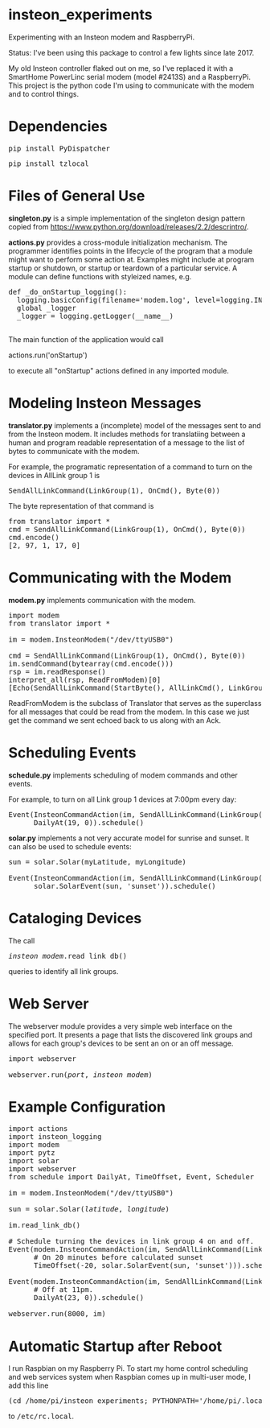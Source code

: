 # insteon_experiments
Experimenting with an Insteon modem and RaspberryPi.

Status: 
I've been using this package to control a few lights since late 2017.

My old Insteon controller flaked out on me, so I've replaced it with a
SmartHome PowerLinc serial modem (model #2413S) and a RaspberryPi.
This project is the python code I'm using to communicate with the
modem and to control things.


<h1>Dependencies</h1>

<pre>
pip install PyDispatcher
</pre>

<pre>
pip install tzlocal
</pre>


<h1>Files of General Use</h1>

<b>singleton.py</b> is a simple implementation of the singleton design pattern
copied from https://www.python.org/download/releases/2.2/descrintro/.

<b>actions.py</b> provides a cross-module initialization mechanism.  The
programmer identifies points in the lifecycle of the program that a
module might want to perform some action at.  Examples might include
at program startup or shutdown, or startup or teardown of a particular
service.  A module can define functions with styleized names, e.g.

<pre>
def _do_onStartup_logging():
  logging.basicConfig(filename='modem.log', level=logging.INFO)
  global _logger
  _logger = logging.getLogger(__name__)

</pre>

The main function of the application would call

</pre>
actions.run('onStartup')
</pre>

to execute all "onStartup" actions defined in any imported module.


<h1>Modeling Insteon Messages</h1>

<b>translator.py</b> implements a (incomplete) model of the messages sent to
and from the Insteon modem.  It includes methods for translatiing
between a human and program readable representation of a message to
the list of bytes to communicate with the modem.

For example, the programatic representation of a command to turn on
the devices in AllLink group 1 is

<pre>
SendAllLinkCommand(LinkGroup(1), OnCmd(), Byte(0))
</pre>

The byte representation of that command is

<pre>
from translator import *
cmd = SendAllLinkCommand(LinkGroup(1), OnCmd(), Byte(0))
cmd.encode()
[2, 97, 1, 17, 0]
</pre>


<h1>Communicating with the Modem</h1>

<b>modem.py</b> implements communication with the modem.

<pre>
import modem
from translator import *

im = modem.InsteonModem("/dev/ttyUSB0")

cmd = SendAllLinkCommand(LinkGroup(1), OnCmd(), Byte(0))
im.sendCommand(bytearray(cmd.encode()))
rsp = im.readResponse()
interpret_all(rsp, ReadFromModem)[0]
[Echo(SendAllLinkCommand(StartByte(), AllLinkCmd(), LinkGroup(0x01), OnCmd(), Byte(0x00)), Ack())]
</pre>

ReadFromModem is the subclass of Translator that serves as the
superclass for all messages that could be read from the modem.  In
this case we just get the command we sent echoed back to us along with
an Ack.


<h1>Scheduling Events</h1>

<b>schedule.py</b> implements scheduling of modem commands and other events.

For example, to turn on all Link group 1 devices at 7:00pm every day:

<pre>
Event(InsteonCommandAction(im, SendAllLinkCommand(LinkGroup(1), OnCmd(), Byte(0))),
      DailyAt(19, 0)).schedule()
</pre>

<b>solar.py</b> implements a not very accurate model for sunrise and sunset.
It can also be used to schedule events:

<pre>
sun = solar.Solar(myLatitude, myLongitude)

Event(InsteonCommandAction(im, SendAllLinkCommand(LinkGroup(1), OnCmd(), Byte(0))),
      solar.SolarEvent(sun, 'sunset')).schedule()
</pre>


<h1>Cataloging Devices</h1>

The call

<pre>
<i>insteon_modem</i>.read_link_db()
</pre>

queries to identify all link groups.


<h1>Web Server</h1>

The webserver module provides a very simple web interface on the
specified port.  It presents a page that lists the discovered link
groups and allows for each group's devices to be sent an on or an off
message.

<pre>
import webserver

webserver.run(<i>port</i>, <i>insteon_modem</i>)
</pre>


<h1>Example Configuration</h1>

<pre>
import actions
import insteon_logging
import modem
import pytz
import solar
import webserver
from schedule import DailyAt, TimeOffset, Event, Scheduler

im = modem.InsteonModem("/dev/ttyUSB0")

sun = solar.Solar(<i>latitude</i>, <i>longitude</i>)

im.read_link_db()

# Schedule turning the devices in link group 4 on and off.
Event(modem.InsteonCommandAction(im, SendAllLinkCommand(LinkGroup(4), OnCmd(), Byte(0))),
      # On 20 minutes before calculated sunset
      TimeOffset(-20, solar.SolarEvent(sun, 'sunset'))).schedule()

Event(modem.InsteonCommandAction(im, SendAllLinkCommand(LinkGroup(4), OffCmd(), Byte(0))),
      # Off at 11pm.
      DailyAt(23, 0)).schedule()

webserver.run(8000, im)
</pre>


<h1>Automatic Startup after Reboot</h1>

I run Raspbian on my Raspberry Pi.  To start my home control
scheduling and web services system when Raspbian comes up in
multi-user mode, I add this line

<pre>
(cd /home/pi/insteon_experiments; PYTHONPATH='/home/pi/.local/lib/python3.5/site-packages'  /usr/bin/python3.5 /home/pi/insteon_experiments/main.py &) >/home/pi/insteon_experiments/STARTUP_LOG 2>&1
</pre>

to <tt>/etc/rc.local</tt>.

